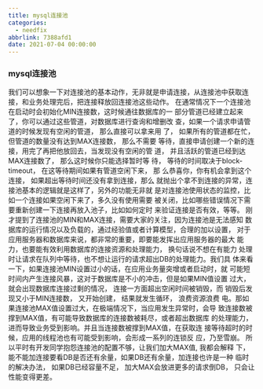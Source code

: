 ```yaml
---
title: mysql连接池
categories:
  - needfix
abbrlink: 7388afd1
date: 2021-07-04 00:00:00
---
```

### mysql连接池



我们可以想象一下对连接池的基本动作，无非就是申请连接，从连接池中获取连 接，和业务处理完后，把连接释放回连接池这些动作。 在通常情况下一个连接池在启动时会初始化MIN连接数，这时候通往数据库的一 部分管道已经建立起来了，你可以通过这些管道，对数据库进行查询和增删改 查，如果一个请求申请管道的时候发现有空闲的管道， 那么直接可以拿来用 了， 如果所有的管道都在忙，但管道的数量没有达到MAX连接数， 那么不需要 等待，直接申请创建一个新的连接，用完了再把他放回去，当发现没有空闲的管 道， 并且活跃的管道已经到达MAX连接数了， 那么这时候你只能选择暂时等 待， 等待的时间取决于block­timeout， 在这等待期间如果有管道空闲下来， 那 么恭喜你，你有机会拿到这个连接， 如果超出等待时间还没有拿到连接，那么 就抛出个拿不到连接的异常，连接池基本的逻辑就是这样了，另外的功能无非就 是对连接池使用状态的监控，比如一个连接如果空闲下来了，多久没有使用需要 被关闭，比如哪些错误情况下需要重新创建一下连接再放入池子，比如如何定时 来验证连接是否有效，等等。 刚才提到了连接池的MIN和MAX连接，需要大家的关注，因为连接池是无法感知 数据库的运行情况以及负载的，通过经验值或者计算模型，合理的加以设置，  对于应用服务器和数据库来说，都非常的重要，即要能发挥出应用服务器的最大 能力，也要能有效利用数据库的连接资源和处理能力， 换句话说不想在有能力 处理时让请求在队列中等待，也不想让运行的请求超出DB的处理能力。我们具 体来看一下，如果连接池MIN设置过小的话，在应用业务量突增或者启动时，就 可能短时间内产生连接风暴，这对于数据库是不小的冲击，但是如果MIN值设置 过大，就会出现数据库连接过剩的情况， 连接一方面超出空闲时间被销毁，而 销毁后发现又小于MIN连接数， 又开始创建， 结果就发生循环， 浪费资源浪费 电。那如果连接池MAX值设置过大，在极端情况下，当应用发生异常时，会导 致连接数被撑到MAX值，有可能导致数据库的连接数被耗尽，或者超出数据库 的处理能力，进而导致业务受到影响。并且当连接数被撑到MAX值，在获取连 接等待超时的时候，应用的线程池也有可能受到影响，会形成一系列的连锁反 应，乃至雪崩。
所以平时有开发同学抱怨连接池的配置不够，让我们加大MAX值, 我都会解释 下，能不能加连接要看DB是否还有余量，如果DB还有余量，加连接也许是一种 临时的解决办法， 如果DB已经容量不足， 加大MAX会放进更多的请求倒DB， 只会让性能变得更差。